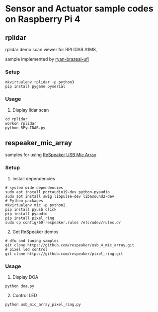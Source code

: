 # Sensor and Actuator sample codes on Raspberry Pi 4

## rplidar
rplidar demo scan viewer for RPLIDAR A1M8, 

sample implemented by [ryan-brazeal-ufl](https://github.com/ryan-brazeal-ufl/RPyLIDAR)
### Setup
```
mkvirtualenv rplidar -p python3
pip install pygame pyserial
```
### Usage
1. Display lidar scan
```
cd rplidar
workon rplidar
python RPyLIDAR.py
```

## respeaker_mic_array
samples for using [ReSpeaker USB Mic Array](http://wiki.seeedstudio.com/cn/ReSpeaker-USB-Mic-Array/)
### Setup
1. Install dependencies
```
# system wide dependencies
sudo apt install portaudio19-dev python-pyaudio
sudo apt install swig libpulse-dev libasound2-dev
# Python packages
mkvirtualenv mic -p python2
pip install pyusb click
pip install pyaudio
pip install pixel_ring
sudo cp config/60-respeaker.rules /etc/udev/rules.d/
```
2. Get ReSpeaker demos
```
# dfu and tuning samples
git clone https://github.com/respeaker/usb_4_mic_array.git
# pixel led control
git clone https://github.com/respeaker/pixel_ring.git
```
### Usage
1. Display DOA
```
python doa.py
```
2. Control LED
```
python usb_mic_array_pixel_ring.py
```
